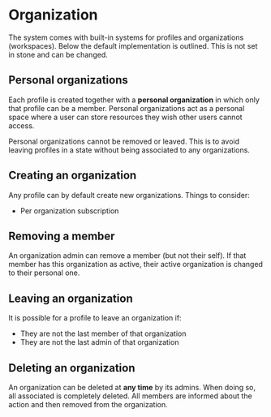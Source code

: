 # Organization

The system comes with built-in systems for profiles and organizations
(workspaces). Below the default implementation is outlined. This is not set in
stone and can be changed.

## Personal organizations

Each profile is created together with a **personal organization** in which only
that profile can be a member. Personal organizations act as a personal space
where a user can store resources they wish other users cannot access.

Personal organizations cannot be removed or leaved. This is to avoid leaving
profiles in a state without being associated to any organizations.

## Creating an organization

Any profile can by default create new organizations. Things to consider:

- Per organization subscription

## Removing a member

An organization admin can remove a member (but not their self). If that member
has this organization as active, their active organization is changed to their
personal one.

## Leaving an organization

It is possible for a profile to leave an organization if:

- They are not the last member of that organization
- They are not the last admin of that organization

## Deleting an organization

An organization can be deleted at **any time** by its admins. When doing so, all
associated is completely deleted. All members are informed about the action and
then removed from the organization.
